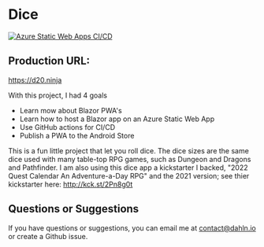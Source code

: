 # Dice

[![Azure Static Web Apps CI/CD](https://github.com/dahln/dice/actions/workflows/azure-static-web-apps-black-hill-071bb3810.yml/badge.svg)](https://github.com/dahln/dice/actions/workflows/azure-static-web-apps-black-hill-071bb3810.yml)

## Production URL: 
https://d20.ninja

With this project, I had 4 goals
 * Learn mow about Blazor PWA's
 * Learn how to host a Blazor app on an Azure Static Web App
 * Use GitHub actions for CI/CD
 * Publish a PWA to the Android Store

This is a fun little project that let you roll dice. The dice sizes are the same dice used with many table-top RPG games, such as Dungeon and Dragons and Pathfinder. I am also using this dice app a kickstarter I backed, "2022 Quest Calendar An Adventure-a-Day RPG" and the 2021 version; see thier kickstarter here: http://kck.st/2Pn8g0t


## Questions or Suggestions
If you have questions or suggestions, you can email me at contact@dahln.io or create a Github issue.